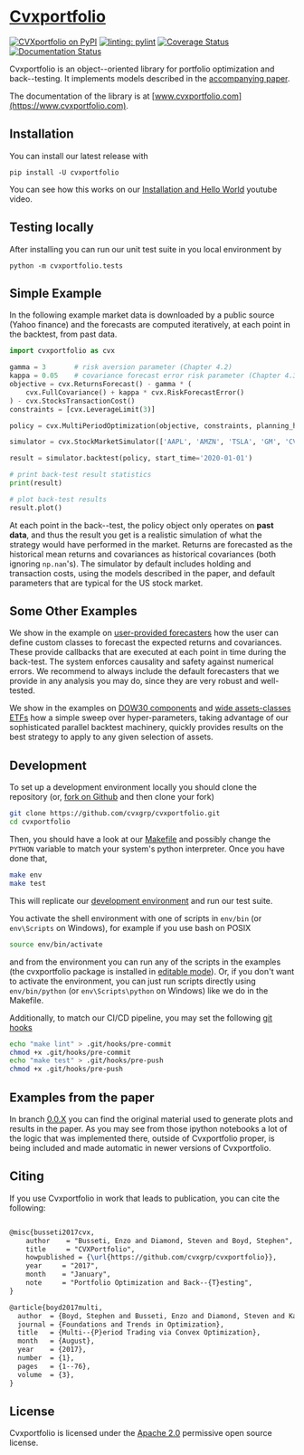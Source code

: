 # [Cvxportfolio](https://www.cvxportfolio.com)

[![CVXportfolio on PyPI](https://img.shields.io/pypi/v/cvxportfolio.svg)](https://pypi.org/project/cvxportfolio/)
[![linting: pylint](https://img.shields.io/badge/linting-pylint-yellowgreen)](https://github.com/pylint-dev/pylint)
[![Coverage Status](https://coveralls.io/repos/github/cvxgrp/cvxportfolio/badge.svg?branch=master)](https://coveralls.io/github/cvxgrp/cvxportfolio?branch=master)
[![Documentation Status](https://readthedocs.org/projects/cvxportfolio/badge/?version=latest)](https://cvxportfolio.readthedocs.io/en/latest/?badge=latest)



Cvxportfolio is an object--oriented library for portfolio optimization and back--testing. It implements models described in the
[accompanying paper](https://web.stanford.edu/~boyd/papers/pdf/cvx_portfolio.pdf).

The documentation of the library is at [www.cvxportfolio.com](https://www.cvxportfolio.com).

Installation
------------
You can install our latest release with

```
pip install -U cvxportfolio
```
You can see how this works on our [Installation and Hello World](https://youtu.be/1ThOKEu371M) youtube video.

Testing locally
---------------
After installing you can run our unit test suite in you local environment by

```
python -m cvxportfolio.tests
```


Simple Example
----------------
In the following example market data is downloaded by a public source
(Yahoo finance) and the forecasts are computed iteratively, 
at each point in the backtest, from past data. 


```python
import cvxportfolio as cvx

gamma = 3       # risk aversion parameter (Chapter 4.2)
kappa = 0.05    # covariance forecast error risk parameter (Chapter 4.3)
objective = cvx.ReturnsForecast() - gamma * (
	cvx.FullCovariance() + kappa * cvx.RiskForecastError()
) - cvx.StocksTransactionCost()
constraints = [cvx.LeverageLimit(3)]

policy = cvx.MultiPeriodOptimization(objective, constraints, planning_horizon=2)

simulator = cvx.StockMarketSimulator(['AAPL', 'AMZN', 'TSLA', 'GM', 'CVX', 'NKE'])

result = simulator.backtest(policy, start_time='2020-01-01')

# print back-test result statistics
print(result)

# plot back-test results
result.plot()
```

At each point in the back--test,
the policy object only operates on **past data**, and thus the result you 
get is a realistic simulation of what the strategy would have performed in 
the market.
Returns are forecasted as the historical mean returns 
and covariances as historical covariances (both ignoring `np.nan`'s).
The simulator by default includes holding and transaction costs, using the
models described in the paper, and default parameters that are typical for the
US stock market.



Some Other Examples
-------------------
We show in the example on [user-provided forecasters](https://github.com/cvxgrp/cvxportfolio/blob/master/examples/user_provided_forecasters.py) 
how the user can define custom classes to forecast
the expected returns and covariances. These provide callbacks that are
executed at each point in time during the back-test. The system enforces 
causality and safety against numerical errors. 
We recommend to always include 
the default forecasters that we provide in any analysis you may do, 
since they are very robust and well-tested. 

We show in the examples on [DOW30 components](https://github.com/cvxgrp/cvxportfolio/blob/master/examples/dow30_example.py) 
and [wide assets-classes ETFs](https://github.com/cvxgrp/cvxportfolio/blob/master/examples/etfs_example.py) how a
simple sweep over hyper-parameters, taking advantage of our sophisticated parallel backtest machinery, 
quickly provides results on the best strategy to apply to any given selection of assets.


Development
-----------
To set up a development environment locally you should clone
the repository (or,
[fork on Github](https://docs.github.com/en/get-started/quickstart/fork-a-repo)
and then clone your fork)

```bash
git clone https://github.com/cvxgrp/cvxportfolio.git
cd cvxportfolio
```

Then, you should have a look at our
[Makefile](https://www.gnu.org/software/make/manual/make.html#Introduction)
and possibly change the `PYTHON` variable to match your system's python
interpreter. Once you have done that,

```bash
make env
make test
```

This will replicate our [development environment](https://docs.python.org/3/library/venv.html)
and run our test suite.

You activate the shell environment with one of scripts in `env/bin`
(or `env\Scripts` on Windows), for example if you use bash on POSIX

```bash
source env/bin/activate
```
and from the environment you can run any of the scripts in the examples
(the cvxportfolio package is installed in
[editable mode](https://setuptools.pypa.io/en/latest/userguide/development_mode.html)).
Or, if you don't want to activate the environment, you can just run scripts
directly using `env/bin/python` (or `env\Scripts\python` on Windows)
like we do in the Makefile.

Additionally, to match our CI/CD pipeline, you may set the following
[git hooks](https://git-scm.com/docs/githooks)

```bash
echo "make lint" > .git/hooks/pre-commit
chmod +x .git/hooks/pre-commit
echo "make test" > .git/hooks/pre-push
chmod +x .git/hooks/pre-push
```

Examples from the paper
-----------------------
In branch [0.0.X](https://github.com/cvxgrp/cvxportfolio/tree/0.0.X) you can find the original material used to generate plots
and results in the paper. As you may see from those
ipython notebooks a lot of the logic that was implemented there, outside of Cvxportfolio proper, is being included and made automatic
in newer versions of Cvxportfolio. 


Citing
------------

If you use Cvxportfolio in work that leads to publication, you can cite the following:

``` latex

@misc{busseti2017cvx,
    author    = "Busseti, Enzo and Diamond, Steven and Boyd, Stephen",
    title     = "CVXPortfolio",
    howpublished = {\url{https://github.com/cvxgrp/cvxportfolio}},
    year     = "2017",
    month    = "January",
    note     = "Portfolio Optimization and Back--{T}esting",
}

@article{boyd2017multi,
  author  = {Boyd, Stephen and Busseti, Enzo and Diamond, Steven and Kahn, Ron and Nystrup, Peter and Speth, Jan},
  journal = {Foundations and Trends in Optimization},
  title   = {Multi--{P}eriod Trading via Convex Optimization},
  month   = {August},
  year    = {2017},
  number  = {1},
  pages   = {1--76},
  volume  = {3},
}

```

License
------------

Cvxportfolio is licensed under the [Apache 2.0](http://www.apache.org/licenses/) permissive
open source license.


